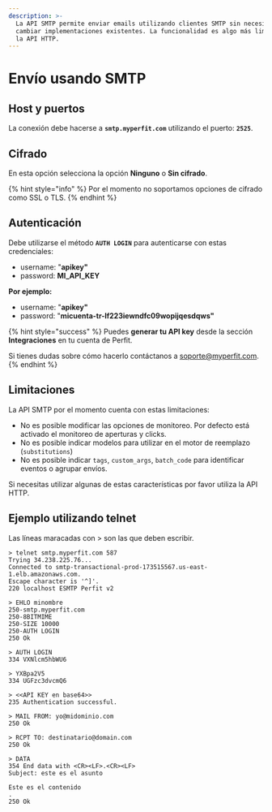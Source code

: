```yaml
---
description: >-
  La API SMTP permite enviar emails utilizando clientes SMTP sin necesidad de
  cambiar implementaciones existentes. La funcionalidad es algo más limitada que
  la API HTTP.
---
```


# Envío usando SMTP

## Host y puertos

La conexión debe hacerse a **`smtp.myperfit.com`** utilizando el puerto: **`2525`**.

## Cifrado

En esta opción selecciona la opción **Ninguno** o **Sin cifrado**.

{% hint style="info" %}
Por el momento no soportamos opciones de cifrado como SSL o TLS.
{% endhint %}

## Autenticación

Debe utilizarse el método **`AUTH LOGIN`** para autenticarse con estas credenciales:

* username: "**apikey"**
* password: **MI\_API\_KEY**

**Por ejemplo:**

* username: "**apikey"**
* password: "**micuenta-tr-lf223iewndfc09wopijqesdqws"**

{% hint style="success" %}
Puedes **generar tu API key** desde la sección **Integraciones** en tu cuenta de Perfit. 

Si tienes dudas sobre cómo hacerlo contáctanos a [soporte@myperfit.com](mailto:soporte@myperfit.com).
{% endhint %}

## Limitaciones

La API SMTP por el momento cuenta con estas limitaciones:

* No es posible modificar las opciones de monitoreo. Por defecto está activado el monitoreo de aperturas y clicks.
* No es posible indicar modelos para utilizar en el motor de reemplazo \(`substitutions`\)
* No es posible indicar `tags`, `custom_args`, `batch_code` para identificar eventos o agrupar envíos.

Si necesitas utilizar algunas de estas características por favor utiliza la API HTTP.

## Ejemplo utilizando telnet

Las líneas maracadas con &gt; son las que deben escribir.

```text
> telnet smtp.myperfit.com 587
Trying 34.238.225.76...
Connected to smtp-transactional-prod-173515567.us-east-1.elb.amazonaws.com.
Escape character is '^]'.
220 localhost ESMTP Perfit v2

> EHLO minombre
250-smtp.myperfit.com
250-8BITMIME
250-SIZE 10000
250-AUTH LOGIN
250 Ok

> AUTH LOGIN
334 VXNlcm5hbWU6

> YXBpa2V5
334 UGFzc3dvcmQ6

> <<API KEY en base64>>
235 Authentication successful.

> MAIL FROM: yo@midominio.com
250 Ok

> RCPT TO: destinatario@domain.com
250 Ok

> DATA
354 End data with <CR><LF>.<CR><LF>
Subject: este es el asunto

Este es el contenido
.
250 Ok
```



